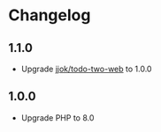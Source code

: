 # Changelog

## 1.1.0

- Upgrade [jjok/todo-two-web](https://github.com/jjok/todo-two-web/releases/tag/v1.0.0) to 1.0.0

## 1.0.0

- Upgrade PHP to 8.0
